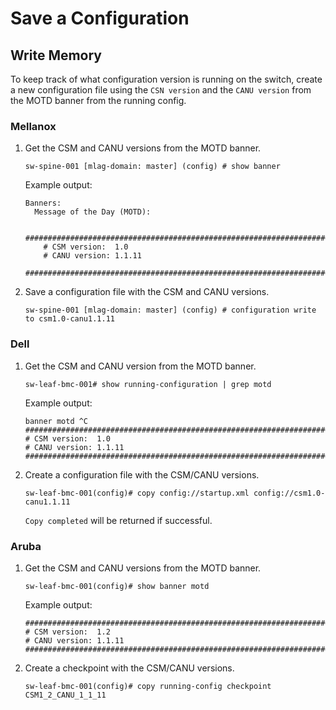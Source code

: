 # Save a Configuration

## Write Memory

To keep track of what configuration version is running on the switch, create a new configuration file using the `CSN version` and the `CANU version` from the MOTD banner from the running config.

### Mellanox

1. Get the CSM and CANU versions from the MOTD banner.

    ```
    sw-spine-001 [mlag-domain: master] (config) # show banner
    ```

    Example output:

    ```
    Banners:
      Message of the Day (MOTD):

        ###############################################################################
        # CSM version:  1.0
        # CANU version: 1.1.11
        ###############################################################################
    ```

1. Save a configuration file with the CSM and CANU versions.

    ```
    sw-spine-001 [mlag-domain: master] (config) # configuration write to csm1.0-canu1.1.11
    ```

### Dell

1. Get the CSM and CANU version from the MOTD banner.

    ```
    sw-leaf-bmc-001# show running-configuration | grep motd
    ```

    Example output:

    ```
    banner motd ^C
    ###############################################################################
    # CSM version:  1.0
    # CANU version: 1.1.11
    ###############################################################################
    ```

1. Create a configuration file with the CSM/CANU versions.

    ```
    sw-leaf-bmc-001(config)# copy config://startup.xml config://csm1.0-canu1.1.11
    ```

    `Copy completed` will be returned if successful.

### Aruba

1. Get the CSM and CANU versions from the MOTD banner.

    ```
    sw-leaf-bmc-001(config)# show banner motd
    ```

    Example output:

    ```
    ###############################################################################
    # CSM version:  1.2
    # CANU version: 1.1.11
    ###############################################################################
    ```

1. Create a checkpoint with the CSM/CANU versions.

    ```
    sw-leaf-bmc-001(config)# copy running-config checkpoint CSM1_2_CANU_1_1_11
    ```
